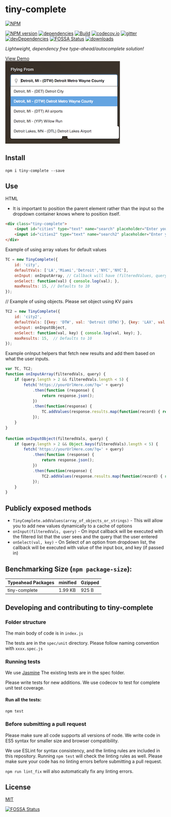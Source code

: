# tiny-complete
[![NPM](https://nodei.co/npm/tiny-complete.png)](https://nodei.co/npm/tiny-complete/)

[![NPM version](https://img.shields.io/npm/v/tiny-complete.svg?style=flat-square)](https://www.npmjs.com/package/tiny-complete)
[![dependencies](https://david-dm.org/raymondborkowski/tiny-complete.svg)](https://david-dm.org/raymondborkowski/tiny-complete)
[![Build](https://travis-ci.org/raymondborkowski/tiny-complete.svg?branch=master)](https://travis-ci.org/raymondborkowski/tiny-complete)
[![codecov.io](https://codecov.io/github/raymondborkowski/tiny-complete/coverage.svg?branch=master)](https://codecov.io/github/raymondborkowski/tiny-complete?branch=master)
[![gitter](https://badges.gitter.im/Join%20Chat.svg)](https://gitter.im/tiny-complete?utm_source=badge&utm_medium=badge&utm_campaign=pr-badge&utm_content=badge)
[![devDependencies](https://david-dm.org/raymondborkowski/tiny-complete/dev-status.svg)](https://david-dm.org/raymondborkowski/tiny-complete#info=devDependencies)
[![FOSSA Status](https://app.fossa.io/api/projects/git%2Bgithub.com%2Fraymondborkowski%2Ftiny-complete.svg?type=shield)](https://app.fossa.io/projects/git%2Bgithub.com%2Fraymondborkowski%2Ftiny-complete?ref=badge_shield)
[![downloads](https://img.shields.io/npm/dt/tiny-complete.svg)](https://img.shields.io/npm/dt/tiny-complete.svg)

*Lightweight, dependency free type-ahead/autocomplete solution!*

[View Demo](https://raymondborkowski.github.io/tiny-complete/index.html) <br>
![](./docs/example.png)

## Install
`npm i tiny-complete --save`
## Use
HTML
* It is important to position the parent element rather than the input so the dropdown container knows where to position itself.

```html
<div class="tiny-complete">
    <input id="cities" type="text" name="search" placeholder="Enter your search term">
    <input id="cities2" type="text" name="search2" placeholder="Enter your search term">
</div>
```
Example of using array values for default values
```js
TC = new TinyComplete({
    id: 'city',
    defaultVals: ['LA','Miami','Detroit','NYC','NYC'],
    onInput: onInputArray, // Callback will have (filteredValues, query_user_inputed)
    onSelect: function(val) { console.log(val); },
    maxResults: 15, // Defaults to 10
});
```
// Example of using objects. Please set object using KV pairs
```js
TC2 = new TinyComplete({
    id: 'city2',
    defaultVals: [{key: 'DTW', val: 'Detroit (DTW)'}, {key: 'LAX', val: 'LA'}, {key: 'MIA', val: 'Miami'}, {key: 'NYC', val: 'NYC'}, {key: 'LAX', val: 'LAMP'}],
    onInput: onInputObject,
    onSelect: function(val, key) { console.log(val, key); },
    maxResults: 15,  // Defaults to 10
});
```
Example onInput helpers that fetch new results and add them based on what the user inputs.
```js
var TC, TC2;
function onInputArray(filteredVals, query) {
    if (query.length > 2 && filteredVals.length < 5) {
        fetch('https://yourUrlHere.com/?q=' + query)
            .then(function (response) {
                return response.json();
            })
            .then(function(response) {
                TC.addValues(response.results.map(function(record) { return record.value }));
            });
    }
}

function onInputObject(filteredVals, query) {
    if (query.length > 2 && Object.keys(filteredVals).length < 5) {
        fetch('https://yourUrlHere.com/?q=' + query)
            .then(function (response) {
                return response.json();
            })
            .then(function(response) {
                TC2.addValues(response.results.map(function(record) { return {key: record.key, val: record.value} }));
            });
    }
}
```

## Publicly exposed methods
- `TinyComplete.addValues(array_of_objects_or_strings)` - This will allow you to add new values dynamically to a cache of options
- `onInput(filteredVals, query)` - On input callback will be executed with the filtered list that the user sees and the query that the user entered
- `onSelect(val, key)` - On Select of an option from dropdown list, the callback will be executed with value of the input box, and key (if passed in)

## Benchmarking Size (`npm package-size`):
|Typeahead Packages  | minified  |  Gzipped |
| ------------- | ------------- | ------------- |
| tiny-complete  | 1.99 KB |925 B|   

## Developing and contributing to tiny-complete
### Folder structure
The main body of code is in `index.js`

The tests are in the `spec/unit` directory. Please follow naming convention with `xxxx.spec.js`

### Running tests

We use [Jasmine](https://jasmine.github.io/api/3.0/global) The existing tests are in the spec folder.

Please write tests for new additions. We use codecov to test for complete unit test coverage.

#### Run all the tests:

`npm test`

### Before submitting a pull request

Please make sure all code supports all versions of node. We write code in ES5 syntax for smaller size and browser compatibility.

We use ESLint for syntax consistency, and the linting rules are included in this repository. Running `npm test` will check the linting rules as well. Please make sure your code has no linting errors before submitting a pull request.

`npm run lint_fix` will also automatically fix any linting errors.

## License

[MIT](https://github.com/raymondborkowski/tiny-complete/blob/master/LICENSE)


[![FOSSA Status](https://app.fossa.io/api/projects/git%2Bgithub.com%2Fraymondborkowski%2Ftiny-complete.svg?type=large)](https://app.fossa.io/projects/git%2Bgithub.com%2Fraymondborkowski%2Ftiny-complete?ref=badge_large)